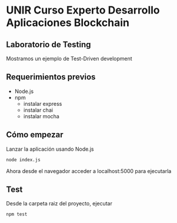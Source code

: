 # UNIR Curso Experto Desarrollo Aplicaciones Blockchain

## Laboratorio de Testing

Mostramos un ejemplo de Test-Driven development

## Requerimientos previos

- Node.js
- npm
  - instalar express
  - instalar chai
  - instalar mocha

## Cómo empezar

Lanzar la aplicación usando Node.js

```bash
node index.js
```

Ahora desde el navegador acceder a localhost:5000 para ejecutarla

## Test

Desde la carpeta raiz del proyecto, ejecutar

```bash
npm test
```
